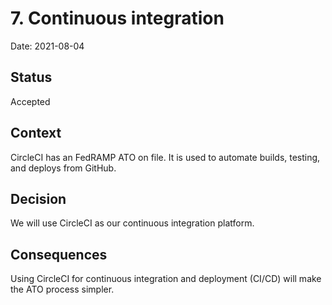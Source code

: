 # 7. Continuous integration
Date: 2021-08-04

## Status

Accepted

## Context

CircleCI has an FedRAMP ATO on file. It is used to automate builds, testing, and deploys from GitHub.

## Decision

We will use CircleCI as our continuous integration platform.

## Consequences
Using CircleCI for continuous integration and deployment  (CI/CD) will make the ATO process simpler. 
